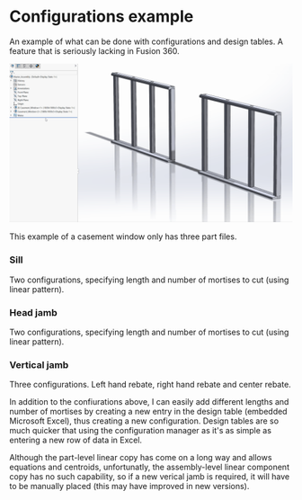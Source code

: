 # Configurations example
An example of what can be done with configurations and design tables. A feature that is seriously lacking in Fusion 360.

![](Design_Table_Demo.gif)

This example of a casement window only has three part files.

### Sill
Two configurations, specifying length and number of mortises to cut (using linear pattern).

### Head jamb
Two configurations, specifying length and number of mortises to cut (using linear pattern).

### Vertical jamb
Three configurations. Left hand rebate, right hand rebate and center rebate.


In addition to the confiurations above, I can easily add different lengths and number of mortises by creating a new entry in the design table (embedded Microsoft Excel), thus creating a new configuration. Design tables are so much quicker that using the configuration manager as it's as simple as entering a new row of data in Excel.

Although the part-level linear copy has come on a long way and allows equations and centroids, unfortunatly, the assembly-level linear component copy has no such capability, so if a new verical jamb is required, it will have to be manually placed (this may have improved in new versions).
